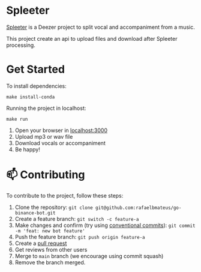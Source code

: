 # Spleeter

[Spleeter](https://github.com/deezer/spleeter) is a Deezer project to split
vocal and accompaniment from a music.

This project create an api to upload files and download after Spleeter processing.

# Get Started

To install dependencies:

```console
make install-conda
```

Running the project in localhost:

```console
make run
```

1. Open your browser in [localhost:3000](http://localhost:3000)
2. Upload mp3 or wav file
3. Download vocals or accompaniment
4. Be happy!

# 📫 Contributing

To contribute to the project, follow these steps:

1. Clone the repository: `git clone git@github.com:rafaelbmateus/go-binance-bot.git`
2. Create a feature branch: `git switch -c feature-a`
3. Make changes and confirm (try using [conventional commits](https://www.conventionalcommits.org)): `git commit -m 'feat: new bot feature'`
4. Push the feature branch: `git push origin feature-a`
5. Create a [pull request](https://help.github.com/en/github/collaborating-with-issues-and-pull-requests/creating-a-pull-request)
6. Get reviews from other users
7. Merge to `main` branch (we encourage using commit squash)
8. Remove the branch merged.